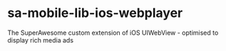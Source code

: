 # sa-mobile-lib-ios-webplayer
The SuperAwesome custom extension of iOS UIWebView - optimised to display rich media ads
